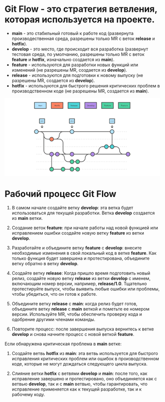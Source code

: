 # **Git Flow** - это стратегия ветвления, которая используется на проекте. 

+ **main** - это стабильный готовый к работе код (развернута производественная среда, разрешены только MR c веток **release** и **hotfix**).
+ **develop** - это место, где происходит вся разработка (развернут тестовая среда, по умолчанию, разрешены только MR c веток **feature** и **hotfix**, изначально создается из **main**).
+ **feature** -  используются для разработки новых функций или изменений (не разрешены MR, создается из **develop**). 
+ **release** - используются для подготовки к новому выпуску (не разрешены MR, создается из **develop**). 
+ **hotfix** - используются для быстрого решения критических проблем в производственном коде (не разрешены MR, создается из **main**).

![img.png](../assets/img.png)

# Рабочий процесс Git Flow

1. В самом начале создайте ветку **develop**: эта ветка будет использоваться для текущей разработки. Ветка **develop** создается из **main** ветки.

2. Создание веток **feature**: при начале работы над новой функцией или исправлением ошибки создайте новую ветку **feature** из ветки **develop**.

3. Разработайте и объедините ветку **feature** с **develop**: внесите необходимые изменения в свой локальный код в ветке **feature**. Как только функция будет завершена и протестирована, объедините ветку обратно в ветку **develop**.

4. Создайте ветку **release**: Когда пришло время подготовить новый релиз, создайте новую ветку **release** из ветки **develop** с именем, включающим номер версии, например, **release/1.0**. Тщательно протестируйте выпуск, чтобы выявить любые ошибки или проблемы, чтобы убедиться, что он готов к работе.

5. Объедините ветку **release** с **main**: когда релиз будет готов, объедините ветку **release** с **main** веткой и пометьте ее номером версии. Используйте MR, чтобы обеспечить проверку кода и одобрение другими членами команды.

6. Повторите процесс: после завершения выпуска вернитесь к ветке **develop** и снова начните процесс с новой веткой **feature**.


Если обнаружена критическая проблема в **main** ветке:

1. Создайте ветвь **hotfix** из **main**: эта ветвь используется для быстрого исправления критических проблем или ошибок в производственном коде, которые не могут дождаться следующего цикла выпуска.

2. Слияние ветки **hotfix** с ветвями **develop** и **main**: после того, как исправление завершено и протестировано, оно объединяется как с ветвью **develop**, так и с **main** ветвью, чтобы гарантировать, что исправление применяется как к текущей разработке, так и к рабочему коду.

